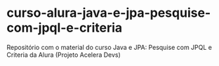 # curso-alura-java-e-jpa-pesquise-com-jpql-e-criteria
Repositório com o material do curso Java e JPA: Pesquise com JPQL e Criteria da Alura (Projeto Acelera Devs)
